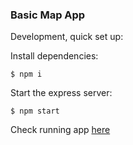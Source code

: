 ### Basic Map App

Development, quick set up:

Install dependencies:
```
$ npm i
```

Start the express server:
```
$ npm start
```

Check running app [here][1]


[1]: http://localhost:3000
